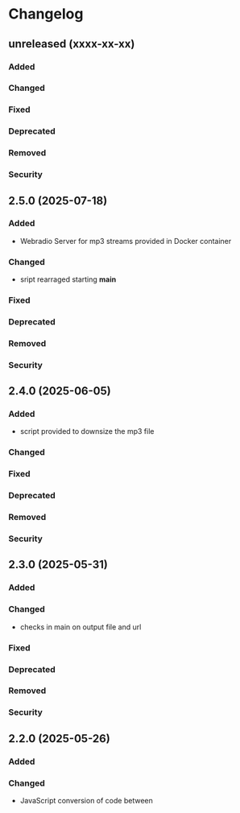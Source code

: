 # Changelog
## unreleased (xxxx-xx-xx)
### Added
### Changed
### Fixed
### Deprecated
### Removed
### Security
## 2.5.0 (2025-07-18)
### Added
- Webradio Server for mp3 streams provided in Docker container
### Changed
- sript rearraged starting __main__
### Fixed
### Deprecated
### Removed
### Security
## 2.4.0 (2025-06-05)
### Added
- script provided to downsize the mp3 file
### Changed
### Fixed
### Deprecated
### Removed
### Security
## 2.3.0 (2025-05-31)
### Added
### Changed
- checks in main on output file and url
### Fixed
### Deprecated
### Removed
### Security
## 2.2.0 (2025-05-26)
### Added
### Changed
- JavaScript conversion of code between <script> tags to Python dictionary
### Fixed
- regular expression pattern specified
### Deprecated
### Removed
### Security
## 2.1.0 (2024-08-25)
### Added
### Changed
### Fixed
- exit, if download file exists
### Deprecated
### Removed
### Security
## 2.0.0 (2024-08-18)
### Added
### Changed
- scrape script for audioURL and extract via regExp
### Fixed
### Deprecated
### Removed
### Security
